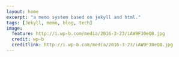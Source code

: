 ```yaml
---
layout: home
excerpt: "a memo system based on jekyll and html."
tags: [Jekyll, memo, blog, tech]
image:
  feature: http://i.wp-b.com/media/2016-3-23/iAW9F30eQ8.jpg
  credit: wp-b
  creditlink: http://i.wp-b.com/media/2016-3-23/iAW9F30eQ8.jpg
---
```

